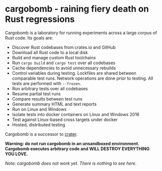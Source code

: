 # cargobomb - raining fiery death on Rust regressions

Cargobomb is a laboratory for running experiments across a large corpus of Rust
code. Its goals are:

- Discover Rust codebases from crates.io and GitHub
- Download all Rust code to a local disk
- Build and manage custom Rust toolchains
- Run `cargo build` and `cargo test` over all codebases
- Cache dependencies to avoid unnecessary rebuilds
- Control variables during testing. Lockfiles are shared between comparable test
  runs. Network operations are done prior to testing. All tests are performed
  with `--frozen`.
- Run arbitrary tests over all codebases
- Resume partial test runs
- Compare results between test runs
- Generate summary HTML and text reports
- Run on Linux and Windows
- Isolate tests into docker containers on Linux and Windows 2016
- Test against Linux-based cross targets under docker
- Hosted, distributed testing

Cargobomb is a successor to [crater].

__Warning: do not run cargobomb in an unsandboxed environment.__  
__Cargobomb executes arbitrary code and WILL DESTROY EVERYTHING YOU LOVE.__

_Note: cargobomb does not work yet. There is nothing to see here._

[crater]: https://github.com/brson/taskcluster-crater
